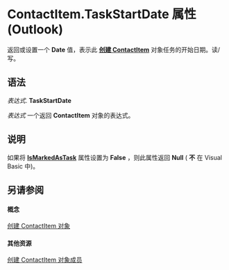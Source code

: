 
# ContactItem.TaskStartDate 属性 (Outlook)

返回或设置一个 **Date** 值，表示此 **[创建 ContactItem](8e32093c-a678-f1fd-3f35-c2d8994d166f.md)** 对象任务的开始日期。读/写。


## 语法

 _表达式_. **TaskStartDate**

 _表达式_ 一个返回 **ContactItem** 对象的表达式。


## 说明

如果将 **[IsMarkedAsTask](bf651a37-e486-1c54-83d4-3bb3714f7187.md)** 属性设置为 **False** ，则此属性返回 **Null** ( **不** 在 Visual Basic 中)。


## 另请参阅


#### 概念


[创建 ContactItem 对象](8e32093c-a678-f1fd-3f35-c2d8994d166f.md)
#### 其他资源


[创建 ContactItem 对象成员](a8b13369-4c87-02aa-e62a-1f3067e559fa.md)